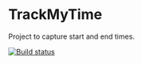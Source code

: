 # TrackMyTime
Project to capture start and end times.

[![Build status](https://rtodosic.visualstudio.com/TrackMyTime/_apis/build/status/TrackMyTime-CI)](https://rtodosic.visualstudio.com/TrackMyTime/_build/latest?definitionId=3)

